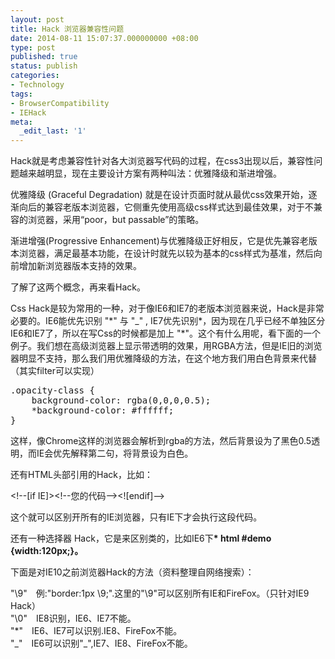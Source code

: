 ```yaml
---
layout: post
title: Hack 浏览器兼容性问题
date: 2014-08-11 15:07:37.000000000 +08:00
type: post
published: true
status: publish
categories:
- Technology
tags:
- BrowserCompatibility
- IEHack
meta:
  _edit_last: '1'
---
```

<p>Hack就是考虑兼容性针对各大浏览器写代码的过程，在css3出现以后，兼容性问题越来越明显，现在主要设计方案有两种叫法：优雅降级和渐进增强。</p>
<p>优雅降级 (Graceful Degradation) 就是在设计页面时就从最优css效果开始，逐渐向后的兼容老版本浏览器，它侧重先使用高级css样式达到最佳效果，对于不兼容的浏览器，采用“poor，but passable”的策略。</p>
<p>渐进增强(Progressive Enhancement)与优雅降级正好相反，它是优先兼容老版本浏览器，满足最基本功能，在设计时就先以较为基本的css样式为基准，然后向前增加新浏览器版本支持的效果。</p>
<p>了解了这两个概念，再来看Hack。</p>
<p>Css Hack是较为常用的一种，对于像IE6和IE7的老版本浏览器来说，Hack是非常必要的。IE6能优先识别 "*" 与 "_" , IE7优先识别*，因为现在几乎已经不单独区分IE6和IE7了，所以在写Css的时候都是加上 "*"。这个有什么用呢，看下面的一个例子。我们想在高级浏览器上显示带透明的效果，用RGBA方法，但是IE旧的浏览器明显不支持，那么我们用优雅降级的方法，在这个地方我们用白色背景来代替（其实filter可以实现）</p>
<pre>.opacity-class {
    background-color: rgba(0,0,0,0.5);
    *background-color: #ffffff;
}</pre>
<!--more-->
<p>这样，像Chrome这样的浏览器会解析到rgba的方法，然后背景设为了黑色0.5透明，而IE会优先解释第二句，将背景设为白色。</p>
<p>还有HTML头部引用的Hack，比如：</p>
<p>&lt;!--[if IE]&gt;&lt;!--您的代码--&gt;&lt;![endif]--&gt;</p>
<p>这个就可以区别开所有的IE浏览器，只有IE下才会执行这段代码。</p>
<p>还有一种选择器 Hack，它是来区别类的，比如IE6下<b>* html #demo {width:120px;}。</b></p>
<p>下面是对IE10之前浏览器Hack的方法（资料整理自网络搜索）：</p>
<div class="para">"\9"　例:"border:1px \9;".这里的"\9"可以区别所有IE和FireFox。（只针对IE9 Hack）</div>
<div class="para">"\0"　IE8识别，IE6、IE7不能。</div>
<div class="para">"*"　IE6、IE7可以识别.IE8、FireFox不能。</div>
<div class="para">"_"　IE6可以识别"_",IE7、IE8、FireFox不能。</div>
